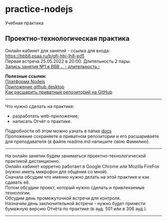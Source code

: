 # practice-nodejs
Учебная практика

## Проектно-технологическая практика  

Онлайн кабинет для занятий - ссылка для входа: https://bbb6.psaa.ru/b/gfj-hbj-lh8-ed5  
Первая встреча 25.05.2022 в 20:00. Длительность 2 пары.  
[Запись занятия №1 в BBB __.__. - длительность __:__]()  

**Полезные ссылки:**  
[Платформа Nodejs](https://nodejs.org/en/)  
[Приложение github desktop](https://desktop.github.com/)  
[Как расшарить приватный репозиторий на GitHub](https://pcoding.ru/pdf/shareGit.pdf)  

---  

Что нужно сделать на практике:  
- разработать web-приложение;  
- написать Отчёт о практике.  

Подробности об этом можно узнать в папке [docs](/docs/)  
Проложение сохраняете в приватном репозитории и его расшариваете для преподавателя (в файле readme.md напишите свою Фамилию).  

---  

На онлайн занятии будем заниматься проектно-технологической практикой дистанционно.  
Онлайн кабинет корретно работает в Google Chrome или Mozilla FireFox (нужно иметь микрофон для общения со мной).  
Сначала обсудим что именно нужно делать на этой практике и как сдавать её.  
Потом обсудим проект, который нужно сделать и привлекаемые технологии.  
Обсудим день промежуточной встречи для контроля.  
Назначим день заключительной встречи - нужно будет принести бумажную версию Отчёта по практике (в ауд. 501 или в 306 ауд.).  

---

```

```
